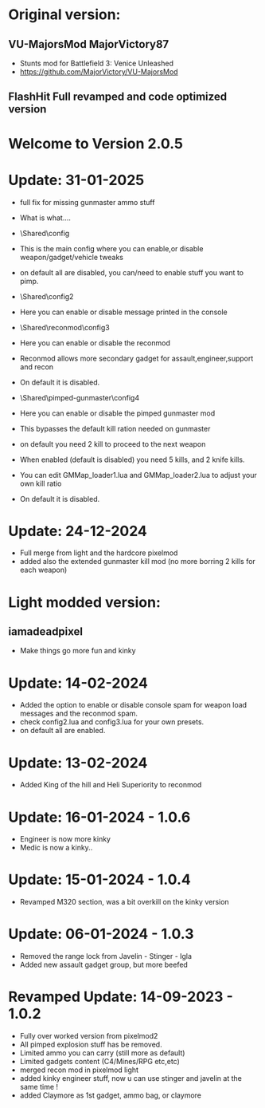 # Original version:
## VU-MajorsMod MajorVictory87
- Stunts mod for Battlefield 3: Venice Unleashed
- https://github.com/MajorVictory/VU-MajorsMod

## FlashHit Full revamped and code optimized version

# Welcome to Version 2.0.5
# Update: 31-01-2025
- full fix for missing gunmaster ammo stuff
- What is what....

- \Shared\config
- This is the main config where you can enable,or disable weapon/gadget/vehicle tweaks
- on default all are disabled, you can/need to enable stuff you want to pimp.

- \Shared\config2
- Here you can enable or disable message printed in the console

- \Shared\reconmod\config3
- Here you can enable or disable the reconmod
- Reconmod allows more secondary gadget for assault,engineer,support and recon
- On default it is disabled.

- \Shared\pimped-gunmaster\config4
- Here you can enable or disable the pimped gunmaster mod
- This bypasses the default kill ration needed on gunmaster
- on default you need 2 kill to proceed to the next weapon
- When enabled (default is disabled) you need 5 kills, and 2 knife kills.
- You can edit GMMap_loader1.lua and GMMap_loader2.lua to adjust your own kill ratio
- On default it is disabled.


# Update: 24-12-2024
- Full merge from light and the hardcore pixelmod
- added also the extended gunmaster kill mod (no more borring 2 kills for each weapon)

# Light modded version:
## iamadeadpixel
- Make things go more fun and kinky

# Update: 14-02-2024
- Added the option to enable or disable console spam for weapon load messages and the reconmod spam.
- check config2.lua and config3.lua for your own presets.
- on default all are enabled.

# Update: 13-02-2024
- Added King of the hill and Heli Superiority to reconmod

# Update: 16-01-2024 - 1.0.6
- Engineer is now more kinky
- Medic is now a kinky..

# Update: 15-01-2024 - 1.0.4
- Revamped M320 section, was a bit overkill on the kinky version

# Update: 06-01-2024 - 1.0.3
- Removed the range lock from Javelin - Stinger - Igla
- Added new assault gadget group, but more beefed

# Revamped Update: 14-09-2023 - 1.0.2
- Fully over worked version from pixelmod2
- All pimped explosion stuff has be removed.
- Limited ammo you can carry (still more as default)
- Limited gadgets content (C4/Mines/RPG etc,etc)
- merged recon mod in pixelmod light
- added kinky engineer stuff, now u can use stinger and javelin at the same time !
- added Claymore as 1st gadget, ammo bag, or claymore
